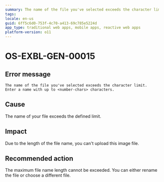 ```yaml
---
summary: The name of the file you've selected exceeds the character limit. Enter a name with up to <number-chars> characters.
tags:
locale: en-us
guid: 6ff5c6d0-753f-4c70-a413-69c785e5224d
app_type: traditional web apps, mobile apps, reactive web apps
platform-version: o11
---
```


# OS-EXBL-GEN-00015

## Error message

`The name of the file you've selected exceeds the character limit. Enter a name with up to <number-chars> characters.`

## Cause

The name of your file exceeds the defined limit.

## Impact

Due to the length of the file name, you can't upload this image file.

## Recommended action

The maximum file name length cannot be exceeded. You can either rename the file or choose a different file. 
